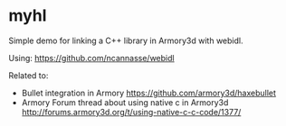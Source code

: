 # myhl
Simple demo for linking a C++ library in Armory3d with webidl.

Using:
https://github.com/ncannasse/webidl

Related to:
- Bullet integration in Armory https://github.com/armory3d/haxebullet
- Armory Forum thread about using native c in Armory3d http://forums.armory3d.org/t/using-native-c-c-code/1377/
